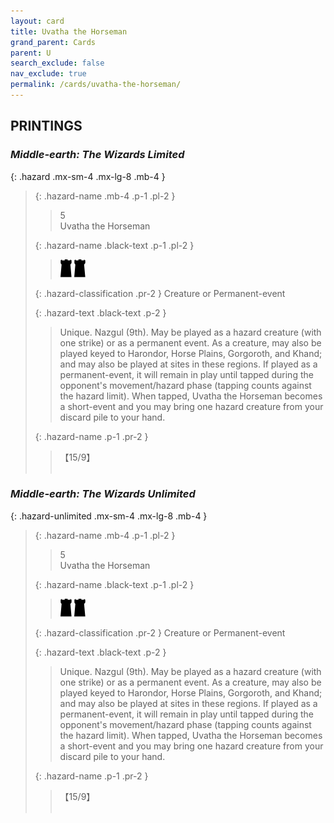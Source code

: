 ```yaml
---
layout: card
title: Uvatha the Horseman
grand_parent: Cards
parent: U
search_exclude: false
nav_exclude: true
permalink: /cards/uvatha-the-horseman/
---
```


## PRINTINGS


### _Middle-earth: The Wizards Limited_

{: .hazard .mx-sm-4 .mx-lg-8 .mb-4 }
> {: .hazard-name .mb-4 .p-1 .pl-2 }
> > <div class="hazard-mp">5</div>
> > <div class="card-name">Uvatha the Horseman</div>
>
> {: .hazard-name .black-text .p-1 .pl-2 }
> > ![](/assets/images/dark-hold.svg) ![](/assets/images/dark-hold.svg)
>
> {: .hazard-classification .pr-2 }
> Creature or Permanent-event
>
> {: .hazard-text .black-text .p-2 }
> > Unique. Nazgul (9th). May be played as a hazard creature (with one strike) or as a permanent event. As a creature, may also be played keyed to Harondor, Horse Plains, Gorgoroth, and Khand; and may also be played at sites in these regions. If played as a permanent-event, it will remain in play until tapped during the opponent's movement/hazard phase (tapping counts against the hazard limit). When tapped, Uvatha the Horseman becomes a short-event and you may bring one hazard creature from your discard pile to your hand. 
>
> {: .hazard-name .p-1 .pr-2 }
> > <div class="card-shield">【15/9】</div>
> > <div class="card-corruption">&nbsp;</div>

### _Middle-earth: The Wizards Unlimited_

{: .hazard-unlimited .mx-sm-4 .mx-lg-8 .mb-4 }
> {: .hazard-name .mb-4 .p-1 .pl-2 }
> > <div class="hazard-mp">5</div>
> > <div class="card-name">Uvatha the Horseman</div>
>
> {: .hazard-name .black-text .p-1 .pl-2 }
> > ![](/assets/images/dark-hold.svg) ![](/assets/images/dark-hold.svg)
>
> {: .hazard-classification .pr-2 }
> Creature or Permanent-event
>
> {: .hazard-text .black-text .p-2 }
> > Unique. Nazgul (9th). May be played as a hazard creature (with one strike) or as a permanent event. As a creature, may also be played keyed to Harondor, Horse Plains, Gorgoroth, and Khand; and may also be played at sites in these regions. If played as a permanent-event, it will remain in play until tapped during the opponent's movement/hazard phase (tapping counts against the hazard limit). When tapped, Uvatha the Horseman becomes a short-event and you may bring one hazard creature from your discard pile to your hand. 
>
> {: .hazard-name .p-1 .pr-2 }
> > <div class="card-shield">【15/9】</div>
> > <div class="card-corruption-white">&nbsp;</div>
